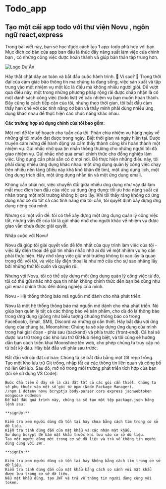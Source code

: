 # Todo_app

## Tạo một cái app todo với thư viện Novu , ngôn ngữ react,express

Trong bài viết này, bạn sẽ học được cách tạo 1 app-todo phù hợp với bạn. Mục đích cơ bản của app ban đầu là thúc đẩy năng suất làm việc của chính bạn , có những công việc được hoàn thành và giúp bản thân tập trung hơn.

![Logo Dự Án](https://res.cloudinary.com/practicaldev/image/fetch/s--Ko66FLyq--/c_limit%2Cf_auto%2Cfl_progressive%2Cq_auto%2Cw_800/https://dev-to-uploads.s3.amazonaws.com/uploads/articles/8pfv0blptsn474mf8gco.png)



Hãy thắt chặt dây an toàn và bắt đầu cuộc hành trình. 🚀
Vì sao? 🤔
Trong thời đại của cảm giác bão thông tin mà chúng ta đang sống, việc sản xuất và tập trung vào một nhiệm vụ một lúc là điều mà không nhiều người giỏi. Để vượt qua điều này, một trong những phương pháp rộng rãi được chấp nhận là có một danh sách công việc (todo list) về các nhiệm vụ bạn muốn hoàn thành.
Đây cũng là cách tiếp cận của tôi, nhưng theo thời gian, tôi bắt đầu cảm thấy hạn chế với các tính năng cơ bản và thấy mình phải dùng nhiều ứng dụng khác nhau để thực hiện các chức năng khác nhau.


**Các trường hợp sử dụng chính của tôi bao gồm:**


Một nơi để lên kế hoạch cho tuần của tôi.
Phân chia nhiệm vụ hàng ngày về những gì tôi muốn đạt được trong ngày.
Biết thời gian và ngày hiện tại.
Được truyền cảm hứng để hành động và cảm thấy thành công khi hoàn thành một nhiệm vụ.
Gửi nhắc nhở qua tin nhắn thông thường cho những người tôi đã giao nhiệm vụ.
Gửi nhắc nhở qua email chính thức cho đồng nghiệp làm việc.
Ứng dụng cần phải sẵn có ở mọi nơi.
Để thực hiện những điều này, tôi phải dùng nhiều ứng dụng khác nhau: một ứng dụng quản lý công việc chạy trên nhiều nền tảng (điều này khá khó khăn để tìm), một ứng dụng lịch, một ứng dụng trích dẫn, một ứng dụng nhắn tin và một ứng dụng email.


Không cần phải nói, việc chuyển đổi giữa nhiều ứng dụng như vậy đã làm mất mục đích ban đầu của việc sử dụng ứng dụng: tối ưu hóa năng suất cá nhân trong một môi trường không bị xao lấy.
Khi tôi thấy rằng không có ứng dụng nào có đủ tất cả các tính năng mà tôi cần, tôi quyết định xây dựng ứng dụng riêng của mình. 


Nhưng có một vấn đề: tôi có thể xây dựng một ứng dụng quản lý công việc tốt, nhưng vấn đề của tôi là gửi nhắc nhở cho người khác về nhiệm vụ được giao vẫn chưa được giải quyết.


Nhập cuộc với Novu!

Novu đã giúp tôi giải quyết vấn đề lớn nhất của quy trình làm việc của tôi - việc lấy điện thoại để gửi tin nhắn nhắc nhở ai đó về một nhiệm vụ họ cần phải thực hiện. Hãy nhớ rằng việc giữ môi trường không bị xao lấy là quan trọng đối với tôi, và việc lấy điện thoại là như mở cửa cho sự sao nhãng lấy bởi những thứ lôi cuốn và quyến rũ.

Nhưng với Novu, tôi có thể xây dựng một ứng dụng quản lý công việc từ đó, tôi có thể gửi nhắc nhở qua tin nhắn không chính thức đến bạn bè cũng như gửi email chính thức đến đồng nghiệp của mình.

Novu - Hệ thống thông báo mã nguồn mở dành cho nhà phát triển:

Novu là một hệ thống thông báo mã nguồn mở dành cho nhà phát triển. Nó giúp bạn quản lý tất cả các thông báo về sản phẩm, cho dù đó là thông báo trong ứng dụng (giống như biểu tượng chuông thông báo có trong Facebook), Email, SMS, Discord và những gì cần thiết.
Hãy bắt đầu với ứng dụng của chúng ta, Moonshine:
Chúng ta sẽ xây dựng ứng dụng của mình trong hai giai đoạn - phía sau (backend) và phía trước (front-end). Cả hai sẽ được lưu trữ trong các kho lưu trữ GitHub riêng biệt, và tôi cũng sẽ hướng dẫn bạn cách triển khai Moonshine lên web, cho phép chúng ta truy cập nó từ bất kỳ đâu.
Hãy bắt đầu với phía sau trước.

Bắt đầu với cài đặt cơ bản:
Chúng ta sẽ bắt đầu bằng một Git repo trống. Tạo một kho lưu trữ Git trống, nhập tất cả các thông tin liên quan và công bố nó lên GitHub. Sau đó, mở nó trong môi trường phát triển tích hợp của bạn (tôi sẽ sử dụng VS Code):

````` (npm init -y) 
Bước đầu tiên ở đây sẽ là cài đặt tất cả các gói cần thiết. Chúng ta sẽ phụ thuộc vào một số gói từ npm (Node Package Manager).
//npm i dotenv novu bcryptjs body-parser cors express jsonwebtoken mongoose nodemon
Để bắt đầu quá trình này, chúng ta sẽ tạo một tệp package.json bằng lệnh sau:

**signUp:**

Kiểm tra xem người dùng đã tồn tại hay chưa bằng cách tìm trong cơ sở dữ liệu.
Kiểm tra tính đúng đắn của mật khẩu và xác nhận mật khẩu.
Sử dụng bcrypt để băm mật khẩu trước khi lưu vào cơ sở dữ liệu.
Tạo một người dùng mới trong cơ sở dữ liệu và trả về thông tin người dùng cùng với JWT.

**signIn:**

Kiểm tra xem người dùng có tồn tại hay không bằng cách tìm trong cơ sở dữ liệu.
Kiểm tra tính đúng đắn của mật khẩu bằng cách so sánh với mật khẩu được lưu trong cơ sở dữ liệu.
Nếu mật khẩu đúng, tạo JWT và trả về thông tin người dùng cùng với token.





